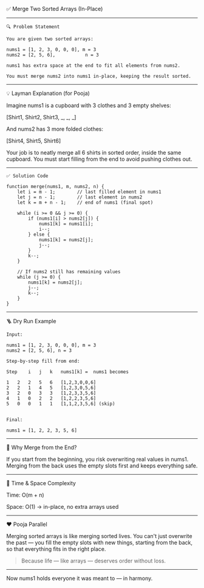 ✅ Merge Two Sorted Arrays (In-Place)


---
```
🔍 Problem Statement

You are given two sorted arrays:

nums1 = [1, 2, 3, 0, 0, 0], m = 3
nums2 = [2, 5, 6],           n = 3

nums1 has extra space at the end to fit all elements from nums2.

You must merge nums2 into nums1 in-place, keeping the result sorted.

```

---

💡 Layman Explanation (for Pooja)

Imagine nums1 is a cupboard with 3 clothes and 3 empty shelves:

[Shirt1, Shirt2, Shirt3, _, _, _]

And nums2 has 3 more folded clothes:

[Shirt4, Shirt5, Shirt6]

Your job is to neatly merge all 6 shirts in sorted order, inside the same cupboard. You must start filling from the end to avoid pushing clothes out.


---
```
✅ Solution Code

function merge(nums1, m, nums2, n) {
    let i = m - 1;        // last filled element in nums1
    let j = n - 1;        // last element in nums2
    let k = m + n - 1;    // end of nums1 (final spot)

    while (i >= 0 && j >= 0) {
        if (nums1[i] > nums2[j]) {
            nums1[k] = nums1[i];
            i--;
        } else {
            nums1[k] = nums2[j];
            j--;
        }
        k--;
    }

    // If nums2 still has remaining values
    while (j >= 0) {
        nums1[k] = nums2[j];
        j--;
        k--;
    }
}
```

---

🪜 Dry Run Example
```
Input:

nums1 = [1, 2, 3, 0, 0, 0], m = 3
nums2 = [2, 5, 6], n = 3

Step-by-step fill from end:

Step	i	j	k	nums1[k] =	nums1 becomes

1	2	2	5	6	[1,2,3,0,0,6]
2	2	1	4	5	[1,2,3,0,5,6]
3	2	0	3	3	[1,2,3,3,5,6]
4	1	0	2	2	[1,2,2,3,5,6]
5	0	0	1	1	[1,1,2,3,5,6] (skip)


Final:

nums1 = [1, 2, 2, 3, 5, 6]

```
---

🧠 Why Merge from the End?

If you start from the beginning, you risk overwriting real values in nums1. Merging from the back uses the empty slots first and keeps everything safe.


---

📌 Time & Space Complexity

Time: O(m + n)

Space: O(1) → in-place, no extra arrays used



---

❤️ Pooja Parallel

Merging sorted arrays is like merging sorted lives. You can't just overwrite the past — you fill the empty slots with new things, starting from the back, so that everything fits in the right place.

> Because life — like arrays — deserves order without loss.




---

Now nums1 holds everyone it was meant to — in harmony.

